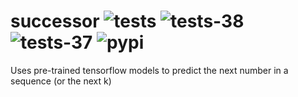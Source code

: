 # successor ![tests](https://github.com/microprediction/successor/workflows/tests/badge.svg) ![tests-38](https://github.com/microprediction/successor/workflows/tests-38/badge.svg) ![tests-37](https://github.com/microprediction/successor/workflows/tests-37/badge.svg) ![pypi](https://github.com/microprediction/successor/workflows/deploy-pypi/badge.svg)

Uses pre-trained tensorflow models to predict the next number in a sequence (or the next k)

